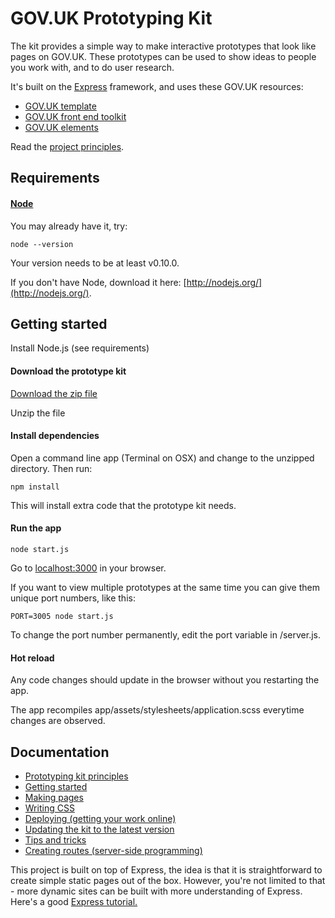 # GOV.UK Prototyping Kit

The kit provides a simple way to make interactive prototypes that look like pages on GOV.UK. These prototypes can be used to show ideas to people you work with, and to do user research.

It's built on the [Express](http://expressjs.com/) framework, and uses these GOV.UK resources:

- [GOV.UK template](https://github.com/alphagov/govuk_template)
- [GOV.UK front end toolkit](https://github.com/alphagov/govuk_frontend_toolkit)
- [GOV.UK elements](https://github.com/alphagov/govuk_elements)

Read the [project principles](docs/principles.md).

## Requirements

#### [Node](http://nodejs.org/)

You may already have it, try:

```
node --version
```

Your version needs to be at least v0.10.0.

If you don't have Node, download it here: [http://nodejs.org/](http://nodejs.org/).

## Getting started

Install Node.js (see requirements)

#### Download the prototype kit

[Download the zip file](https://github.com/alphagov/govuk_prototype_kit/archive/master.zip)

Unzip the file

#### Install dependencies

Open a command line app (Terminal on OSX) and change to the unzipped directory. Then run:

```
npm install
```

This will install extra code that the prototype kit needs.

#### Run the app

```
node start.js
```

Go to [localhost:3000](http://localhost:3000) in your browser.

If you want to view multiple prototypes at the same time you can give them unique port numbers, like this:

```
PORT=3005 node start.js
```

To change the port number permanently, edit the port variable in /server.js. 

#### Hot reload

Any code changes should update in the browser without you restarting the app.

The app recompiles app/assets/stylesheets/application.scss everytime changes are observed.

## Documentation

- [Prototyping kit principles](docs/principles.md)
- [Getting started](docs/getting-started.md)
- [Making pages](docs/making-pages.md)
- [Writing CSS](docs/writing-css.md)
- [Deploying (getting your work online)](docs/deploying.md)
- [Updating the kit to the latest version](docs/updating-the-kit.md)
- [Tips and tricks](docs/tips-and-tricks.md)
- [Creating routes (server-side programming)](docs/creating-routes.md)

This project is built on top of Express, the idea is that it is straightforward to create simple static pages out of the box. However, you're not limited to that - more dynamic sites can be built with more understanding of Express. Here's a good [Express tutorial.](http://code.tutsplus.com/tutorials/introduction-to-express--net-33367)

